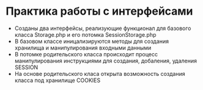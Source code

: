 # Практика работы с интерфейсами 
* Созданы два интерфейсы, реализующие функционал для базового класса Storage.php и его потомка SessionStorage.php
* В базовом классе иницализируются методы для создания хранилища и манипулирования входными данными
* В потомке родительского класса происходит процесс манипулирования инструкциями для создания, добаления, удаления SESSION
* На основе родительского класа открыта возможность создания класса под хранилище COOKIES 